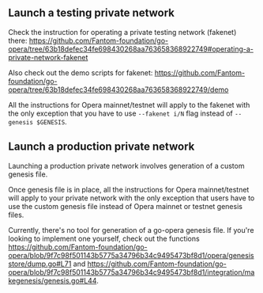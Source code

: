 ## Launch a testing private network

Check the instruction for operating a private testing network (fakenet) there:
https://github.com/Fantom-foundation/go-opera/tree/63b18defec34fe698430268aa763658368922749#operating-a-private-network-fakenet

Also check out the demo scripts for fakenet: https://github.com/Fantom-foundation/go-opera/tree/63b18defec34fe698430268aa763658368922749/demo

All the instructions for Opera mainnet/testnet will apply to the fakenet with
the only exception that you have to use `--fakenet i/N` flag instead of `--genesis $GENESIS`.

## Launch a production private network

Launching a production private network involves generation of a custom genesis file.

Once genesis file is in place, all the instructions for Opera mainnet/testnet will apply to your private network with
the only exception that users have to use the custom genesis file instead of Opera mainnet or testnet genesis files.

Currently, there's no tool for generation of a go-opera genesis file. If you're looking to implement one yourself,
check out the functions https://github.com/Fantom-foundation/go-opera/blob/9f7c98f501143b5775a34796b34c9495473bf8d1/opera/genesisstore/dump.go#L71 and
https://github.com/Fantom-foundation/go-opera/blob/9f7c98f501143b5775a34796b34c9495473bf8d1/integration/makegenesis/genesis.go#L44.
